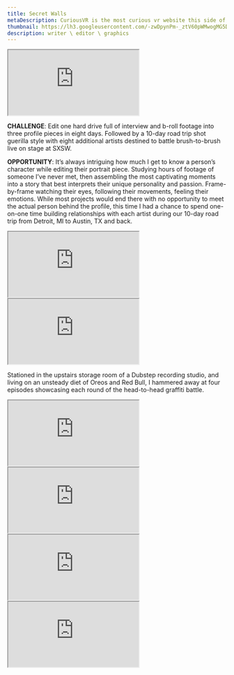 ```yaml
---
title: Secret Walls
metaDescription: CuriousVR is the most curious vr website this side of reality.
thumbnail: https://lh3.googleusercontent.com/-zwDpynPm-_ztV60pWMwogMG5Dh-zDbH_nrVy2XsFNW4acc8k3yxGQXkAiC-MnRGBcdZ9_GfL5psIwvZ_BOyE6tfe8kRAdTASplYsTh2VuMFBdGH1LZUqR04J7K_eeJ4U9iTWguBfA=w2400
description: writer \ editor \ graphics
---
```



<iframe src="https://www.youtube.com/embed/o1SAHRop7O8?start=6" class="youtube-iframe"></iframe>

**CHALLENGE**: Edit one hard drive full of interview and b-roll footage into three profile pieces in eight days. Followed by a 10-day road trip shot guerilla style with eight additional artists destined to battle brush-to-brush live on stage at SXSW.

**OPPORTUNITY**: It’s always intriguing how much I get to know a person’s character while editing their portrait piece. Studying hours of footage of someone I’ve never met, then assembling the most captivating moments into a story that best interprets their unique personality and passion. Frame-by-frame watching their eyes, following their movements, feeling their emotions. 
  While most projects would end there with no opportunity to meet the actual person behind the profile, this time I had a chance to spend one-on-one time building relationships with each artist during our 10-day road trip from Detroit, MI to Austin, TX and back.

<div class="row">
  <div class="col-md-6">
    <iframe src="https://www.youtube.com/embed/8BH0F2eYicU" class="youtube-iframe"></iframe>
  </div>
  <div class="col-md-6">
    <iframe src="https://www.youtube.com/embed/R-8Kigs-7IU" class="youtube-iframe"></iframe>
  </div>
</div>


Stationed in the upstairs storage room of a Dubstep recording studio, and living on an unsteady diet of Oreos and Red Bull, I hammered away at four episodes showcasing each round of the head-to-head graffiti battle.


<div class="row">
  <div class="col-md-6">
    <iframe src="https://www.youtube.com/embed/9bbyXThz14A" class="youtube-iframe"></iframe>
  </div>
  <div class="col-md-6">
    <iframe src="https://www.youtube.com/embed/torlCOwSzAU" class="youtube-iframe"></iframe>
  </div>
  <div class="col-md-6">
    <iframe src="https://www.youtube.com/embed/eOrPAJyxgNI" class="youtube-iframe"></iframe>
  </div>
  <div class="col-md-6">
    <iframe src="https://www.youtube.com/embed/II17CTIWMVw" class="youtube-iframe"></iframe>
  </div>
</div>